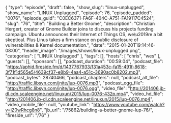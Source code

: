 {
  "type": "episode",
  "draft": false,
  "show_slug": "linux-unplugged",
  "show_name": "LINUX Unplugged",
  "episode": 76,
  "episode_padded": "0076",
  "episode_guid": "C0EC6371-FA6F-404C-A751-FA19117C4524",
  "slug": "76",
  "title": "Building a Better Gnome",
  "description": "Christian Hergert, creator of Gnome Builder joins to discuss his projects funding campaign. Ubuntu announces their Internet of Things OS, we\u2019re a bit skeptical. Plus Linus takes a firm stance on public disclosure of vulnerabilities & Kernel documentation.",
  "date": "2015-01-20T19:14:46-08:00",
  "header_image": "/images/shows/linux-unplugged.png",
  "categories": [
    "LINUX Unplugged"
  ],
  "tags": [],
  "hosts": [
    "chris",
    "wes"
  ],
  "guests": [],
  "sponsors": [],
  "podcast_duration": "00:59:04",
  "podcast_file": "https://aphid.fireside.fm/d/1437767933/f31a453c-fa15-491f-8618-3f71f1d565e5/4639cf37-e8b9-4aa4-a51c-3690ac0b8202.mp3",
  "podcast_bytes": 28740466,
  "podcast_chapters": null,
  "podcast_alt_file": "http://traffic.libsyn.com/jnite/lup-0076.mp3",
  "podcast_ogg_file": "http://traffic.libsyn.com/jnite/lup-0076.ogg",
  "video_file": "http://201406.jb-dl.cdn.scaleengine.net/linuxun/2015/lup-0076-432p.mp4",
  "video_hd_file": "http://201406.jb-dl.cdn.scaleengine.net/linuxun/2015/lup-0076.mp4",
  "video_mobile_file": null,
  "youtube_link": "https://www.youtube.com/watch?v=iZ0wRhcg8n8",
  "jb_url": "/75862/building-a-better-gnome-lup-76/",
  "fireside_url": "/76"
}

